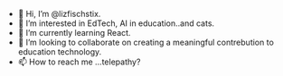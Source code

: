 - 👋 Hi, I’m @lizfischstix.
- 👀 I’m interested in EdTech, AI in education..and cats.
- 🌱 I’m currently learning React.
- 💞️ I’m looking to collaborate on creating a meaningful contrebution to education technology.
- 📫 How to reach me ...telepathy?

<!---
lizfischstix/lizfischstix is a ✨ special ✨ repository because its `README.md` (this file) appears on your GitHub profile.
You can click the Preview link to take a look at your changes.
--->
